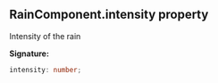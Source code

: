 
## RainComponent.intensity property

Intensity of the rain

**Signature:**

```typescript
intensity: number;
```
